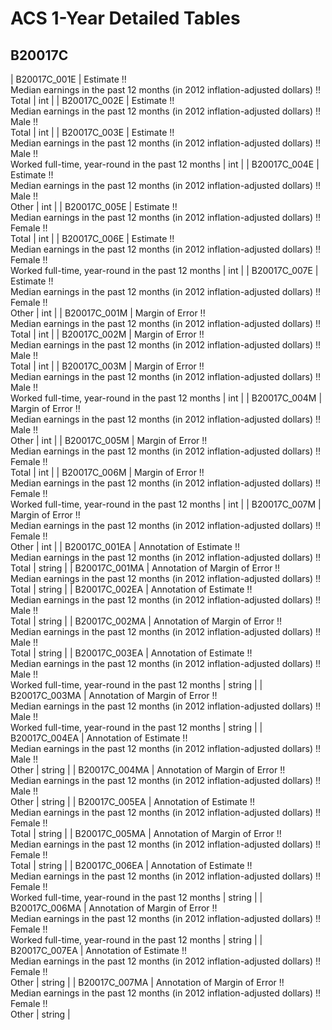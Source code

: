 # ACS 1-Year Detailed Tables

## B20017C

| B20017C_001E | Estimate !!<br>Median earnings in the past 12 months (in 2012 inflation-adjusted dollars) !!<br>Total | int |
| B20017C_002E | Estimate !!<br>Median earnings in the past 12 months (in 2012 inflation-adjusted dollars) !!<br>Male !!<br>Total | int |
| B20017C_003E | Estimate !!<br>Median earnings in the past 12 months (in 2012 inflation-adjusted dollars) !!<br>Male !!<br>Worked full-time, year-round in the past 12 months | int |
| B20017C_004E | Estimate !!<br>Median earnings in the past 12 months (in 2012 inflation-adjusted dollars) !!<br>Male !!<br>Other | int |
| B20017C_005E | Estimate !!<br>Median earnings in the past 12 months (in 2012 inflation-adjusted dollars) !!<br>Female !!<br>Total | int |
| B20017C_006E | Estimate !!<br>Median earnings in the past 12 months (in 2012 inflation-adjusted dollars) !!<br>Female !!<br>Worked full-time, year-round in the past 12 months | int |
| B20017C_007E | Estimate !!<br>Median earnings in the past 12 months (in 2012 inflation-adjusted dollars) !!<br>Female !!<br>Other | int |
| B20017C_001M | Margin of Error !!<br>Median earnings in the past 12 months (in 2012 inflation-adjusted dollars) !!<br>Total | int |
| B20017C_002M | Margin of Error !!<br>Median earnings in the past 12 months (in 2012 inflation-adjusted dollars) !!<br>Male !!<br>Total | int |
| B20017C_003M | Margin of Error !!<br>Median earnings in the past 12 months (in 2012 inflation-adjusted dollars) !!<br>Male !!<br>Worked full-time, year-round in the past 12 months | int |
| B20017C_004M | Margin of Error !!<br>Median earnings in the past 12 months (in 2012 inflation-adjusted dollars) !!<br>Male !!<br>Other | int |
| B20017C_005M | Margin of Error !!<br>Median earnings in the past 12 months (in 2012 inflation-adjusted dollars) !!<br>Female !!<br>Total | int |
| B20017C_006M | Margin of Error !!<br>Median earnings in the past 12 months (in 2012 inflation-adjusted dollars) !!<br>Female !!<br>Worked full-time, year-round in the past 12 months | int |
| B20017C_007M | Margin of Error !!<br>Median earnings in the past 12 months (in 2012 inflation-adjusted dollars) !!<br>Female !!<br>Other | int |
| B20017C_001EA | Annotation of Estimate !!<br>Median earnings in the past 12 months (in 2012 inflation-adjusted dollars) !!<br>Total | string |
| B20017C_001MA | Annotation of Margin of Error !!<br>Median earnings in the past 12 months (in 2012 inflation-adjusted dollars) !!<br>Total | string |
| B20017C_002EA | Annotation of Estimate !!<br>Median earnings in the past 12 months (in 2012 inflation-adjusted dollars) !!<br>Male !!<br>Total | string |
| B20017C_002MA | Annotation of Margin of Error !!<br>Median earnings in the past 12 months (in 2012 inflation-adjusted dollars) !!<br>Male !!<br>Total | string |
| B20017C_003EA | Annotation of Estimate !!<br>Median earnings in the past 12 months (in 2012 inflation-adjusted dollars) !!<br>Male !!<br>Worked full-time, year-round in the past 12 months | string |
| B20017C_003MA | Annotation of Margin of Error !!<br>Median earnings in the past 12 months (in 2012 inflation-adjusted dollars) !!<br>Male !!<br>Worked full-time, year-round in the past 12 months | string |
| B20017C_004EA | Annotation of Estimate !!<br>Median earnings in the past 12 months (in 2012 inflation-adjusted dollars) !!<br>Male !!<br>Other | string |
| B20017C_004MA | Annotation of Margin of Error !!<br>Median earnings in the past 12 months (in 2012 inflation-adjusted dollars) !!<br>Male !!<br>Other | string |
| B20017C_005EA | Annotation of Estimate !!<br>Median earnings in the past 12 months (in 2012 inflation-adjusted dollars) !!<br>Female !!<br>Total | string |
| B20017C_005MA | Annotation of Margin of Error !!<br>Median earnings in the past 12 months (in 2012 inflation-adjusted dollars) !!<br>Female !!<br>Total | string |
| B20017C_006EA | Annotation of Estimate !!<br>Median earnings in the past 12 months (in 2012 inflation-adjusted dollars) !!<br>Female !!<br>Worked full-time, year-round in the past 12 months | string |
| B20017C_006MA | Annotation of Margin of Error !!<br>Median earnings in the past 12 months (in 2012 inflation-adjusted dollars) !!<br>Female !!<br>Worked full-time, year-round in the past 12 months | string |
| B20017C_007EA | Annotation of Estimate !!<br>Median earnings in the past 12 months (in 2012 inflation-adjusted dollars) !!<br>Female !!<br>Other | string |
| B20017C_007MA | Annotation of Margin of Error !!<br>Median earnings in the past 12 months (in 2012 inflation-adjusted dollars) !!<br>Female !!<br>Other | string |


